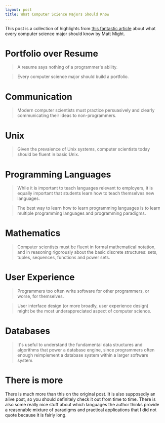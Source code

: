 ```yaml
---
layout: post
title: What Computer Science Majors Should Know
---
```


This post is a collection of highlights from [this fantastic
article](http://matt.might.net/articles/what-cs-majors-should-know/) about what
every computer science major should know by Matt Might.

# Portfolio over Resume

> A resume says nothing of a programmer's ability.

> Every computer science major should build a portfolio.

# Communication

> Modern computer scientists must practice persuasively and clearly
> communicating their ideas to non-programmers.

# Unix

> Given the prevalence of Unix systems, computer scientists today should be
> fluent in basic Unix.

# Programming Languages

> While it is important to teach languages relevant to employers, it is equally
> important that students learn how to teach themselves new languages.

> The best way to learn how to learn programming languages is to learn multiple
> programming languages and programming paradigms.

# Mathematics

> Computer scientists must be fluent in formal mathematical notation, and in
> reasoning rigorously about the basic discrete structures: sets, tuples,
> sequences, functions and power sets.

# User Experience

> Programmers too often write software for other programmers, or worse, for
> themselves.

> User interface design (or more broadly, user experience design) might be the
> most underappreciated aspect of computer science.

# Databases

> It's useful to understand the fundamental data structures and algorithms that
> power a database engine, since programmers often enough reimplement a database
> system within a larger software system.

# There is more

There is much more than this on the original post. It is also supposedly an
alive post, so you should definitely check it out from time to time. There is
also some really nice stuff about which languages the author thinks provide a
reasonable mixture of paradigms and practical applications that I did not quote
because it is fairly long.

